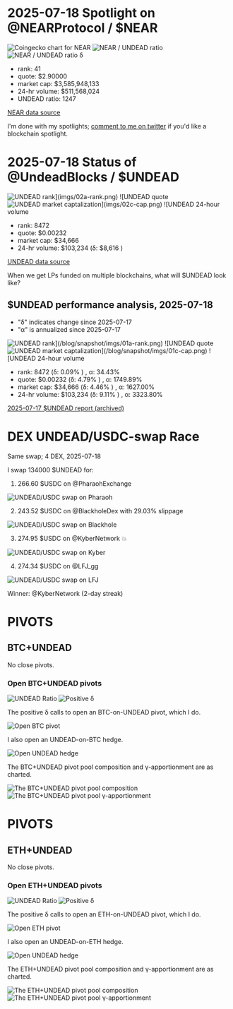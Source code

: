 # 2025-07-18 Spotlight on @NEARProtocol / $NEAR 

![Coingecko chart for NEAR](imgs/01a-near.png) 
![NEAR / UNDEAD ratio](imgs/01b-ratio.png) 
![NEAR / UNDEAD ratio δ](imgs/01c-delta.png) 


* rank: 41 
* quote: $2.90000 
* market cap: $3,585,948,133 
* 24-hr volume: $511,568,024 
* UNDEAD ratio: 1247 

[NEAR data source](https://www.coingecko.com/en/coins/near) 

I'm done with my spotlights; [comment to me on twitter](https://x.com/pivocateur) if you'd like a blockchain spotlight.
# 2025-07-18 Status of @UndeadBlocks / $UNDEAD 

![$UNDEAD rank](imgs/02a-rank.png) 
![$UNDEAD quote](imgs/02b-quote.png) 
![$UNDEAD market captalization](imgs/02c-cap.png) 
![$UNDEAD 24-hour volume](imgs/02d-vol.png) 

* rank: 8472 
* quote: $0.00232 
* market cap: $34,666 
* 24-hr volume: $103,234 (δ: $8,616 ) 


[UNDEAD data source](https://www.coingecko.com/en/coins/undead-blocks) 



When we get LPs funded on multiple blockchains, what will $UNDEAD look like? 

## $UNDEAD performance analysis, 2025-07-18 

* "δ" indicates change since 2025-07-17 
* "α" is annualized since 2025-07-17 

![$UNDEAD rank](/blog/snapshot/imgs/01a-rank.png) 
![$UNDEAD quote](/blog/snapshot/imgs/01b-quote.png) 
![$UNDEAD market captalization](/blog/snapshot/imgs/01c-cap.png) 
![$UNDEAD 24-hour volume](/blog/snapshot/imgs/01d-vol.png) 

* rank: 8472 (δ: 0.09% ) , α: 34.43% 
* quote: $0.00232 (δ: 4.79% ) , α: 1749.89% 
* market cap: $34,666 (δ: 4.46% ) , α: 1627.00% 
* 24-hr volume: $103,234 (δ: 9.11% ) , α: 3323.80% 

[2025-07-17 $UNDEAD report (archived)](https://github.com/pivoteur/biz/tree/main/blog/snapshot) 
# DEX UNDEAD/USDC-swap Race 

Same swap; 4 DEX, 2025-07-18 

I swap 134000 $UNDEAD for: 

1. 266.60 $USDC on @PharaohExchange 

![UNDEAD/USDC swap on Pharaoh](imgs/03a-pharaoh.png) 

2. 243.52 $USDC on @BlackholeDex with 29.03% slippage 

![UNDEAD/USDC swap on Blackhole](imgs/03b-blackhole.png) 

3. 274.95 $USDC on @KyberNetwork 💥 

![UNDEAD/USDC swap on Kyber](imgs/03c-kyber.png) 

4. 274.34 $USDC on @LFJ_gg 

![UNDEAD/USDC swap on LFJ](imgs/03d-lfj.png) 

Winner: @KyberNetwork (2-day streak) 
# PIVOTS 

## BTC+UNDEAD 



No close pivots. 

### Open BTC+UNDEAD pivots 

![UNDEAD Ratio](imgs/04a-ratio.png) 
![Positive δ](imgs/04b-delta.png) 

The positive δ calls to open an BTC-on-UNDEAD pivot, which I do. 

![Open BTC pivot](imgs/04c-open-btc-pivot.png) 

I also open an UNDEAD-on-BTC hedge. 

![Open UNDEAD hedge](imgs/04d-open-undead-hedge.png) 

The BTC+UNDEAD pivot pool composition and γ-apportionment are as charted. 

![The BTC+UNDEAD pivot pool composition](imgs/05a-comp.png) 
![The BTC+UNDEAD pivot pool γ-apportionment](imgs/05b-apport.png) 
# PIVOTS 

## ETH+UNDEAD 



No close pivots. 

### Open ETH+UNDEAD pivots 

![UNDEAD Ratio](imgs/04a-ratio.png) 
![Positive δ](imgs/04b-delta.png) 

The positive δ calls to open an ETH-on-UNDEAD pivot, which I do. 

![Open ETH pivot](imgs/04c-open-eth-pivot.png) 

I also open an UNDEAD-on-ETH hedge. 

![Open UNDEAD hedge](imgs/04d-open-undead-hedge.png) 

The ETH+UNDEAD pivot pool composition and γ-apportionment are as charted. 

![The ETH+UNDEAD pivot pool composition](imgs/05a-comp.png) 
![The ETH+UNDEAD pivot pool γ-apportionment](imgs/05b-apport.png) 
